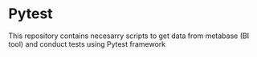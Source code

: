 # Pytest
This repository contains necesarry scripts to get data from metabase (BI tool) and conduct tests using Pytest framework
